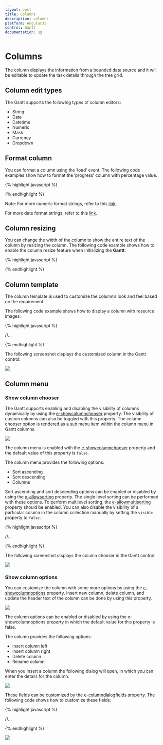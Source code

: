 ```yaml
---
layout: post
title: Columns
description: columns
platform: AngularJS
control: Gantt
documentation: ug
---
```

# Columns

The column displays the information from a bounded data source and it will be editable to update the task details through the tree grid.

## Column edit types

The Gantt supports the following types of column editors:

  * String
  * Date
  * Datetime
  * Numeric
  * Mask
  * Currency
  * Dropdown
  
## Format column

You can format a column using the ‘load’ event. The following code examples show how to format the ‘progress’ column with percentage value.

{% highlight javascript %}

<body ng-controller="GanttCtrl">
      <!--Add  Gantt control here-->    
      <div id="GanttContainer" ej-gantt
         //...
         e-load="load"
         >
      </div>
      <script>
        function load(args) {
            var columns = this.getColumns();
            columns[5]["format"] = "{0:p0}";
        }
        angular.module('listCtrl', ['ejangular'])
          .controller('GanttCtrl', function ($scope) {
              //...              
              $scope.load = load;
          });
    </script> 
   </body>
   
{% endhighlight %}

Note: For more numeric format strings, refer to this [link](https://msdn.microsoft.com/library/dwhawy9k(v=vs.100).aspx).

For more date format strings, refer to this [link](https://msdn.microsoft.com/library/az4se3k1(v=vs.100).aspx).

## Column resizing

You can change the width of the column to show the entire text of the column by resizing the column. The following code example shows how to enable the column resize feature when initializing the **Gantt**:

{% highlight javascript %}

<body ng-controller="GanttCtrl">
      <!--Add  Gantt control here-->    
      <div id="GanttContainer" ej-gantt
         //...
         e-allowcolumnresize="true"
         >
      </div>
   </body>

{% endhighlight %}

## Column template

The column template is used to customize the column’s look and feel based on the requirement.

The following code example shows how to display a column with resource images:

{% highlight javascript %}

<!doctype html>
<html lang="en" ng-app="listCtrl">
   <head>
      //...
   </head>
   <body ng-controller="GanttCtrl">
      <script>
         var columnTemplateData = [{
             taskID: 1,
             taskName: "Project Schedule",
             startDate: "02/03/2014",
             endDate: "03/07/2014",
             subtasks: [{
                 taskID: 2,
                 taskName: "Planning",
                 startDate: "02/03/2014",
                 endDate: "02/07/2014",
                 subtasks: [{
                         taskID: 3,
                         taskName: "Plan timeline",
                         startDate: "02/03/2014",
                         endDate: "02/07/2014",
                         duration: 6,
                         progress: "60",
                         resourceId: [1]
                     },
                     //...
                 ]
             }, ]
         }]
         function load(){
             var gantt = $("#gantt").ejGantt("instance");
             var columns = gantt.getColumns();
             columns[2].visible = columns[3].visible = false;
             columns[4].isTemplateColumn = true;
             columns[4].templateID = "columnTemplate";
             columns[4].width = "172";
         }
         angular.module('listCtrl', ['ejangular'])
                   .controller('GanttCtrl', function ($scope) {
                       //...              
                       $scope.load = load;
                   });
      </script>
      <script type="text/x-jsrender" id="columnTemplate">
         {{if #data['resourceNames']}}         
         <div style="display:inline-block;position:relative;left:10px;top:1px">         
             <img src="images/gantt/{{:#data['resourceNames']}}.png" height="40px" />
         </div>         
         <div style='display:inline-block;width:100%;position:relative;left:10px;top:2px'>{{:#data['resourceNames']}}</div>         
         {{/if}}
      </script>
      <!--Add  Gantt control here-->    
      <div id="GanttContainer" ej-gantt
      e-scheduleenddate= "03/016/2014"
      //Resources mapping
      e-resourceinfomapping= "resourceId"
      e-resourcenamemapping= "resourceName"
      e-resourceidmapping= "resourceId"
      e-resources= "columnTemplateResource"
      e-allowganttchartediting= false
      e-load= "load">
      </div>
   </body>
</html>


{% endhighlight %}

The following screenshot displays the customized column in the Gantt control:

![](Columns_images/Columns_img7.png)

## Column menu

### Show column chooser

The Gantt supports enabling and disabling the visibility of columns dynamically by using the [e-showcolumnchooser](https://help.syncfusion.com/api/js/ejgantt#members:showcolumnchooser "showColumnChooser") property. The visibility of custom columns can also be toggled with this property. The column chooser option is rendered as a sub menu item within the column menu in Gantt columns.

![](Columns_images/Columns_img2.png)

The column menu is enabled with the [e-showcolumnchooser](https://help.syncfusion.com/api/js/ejgantt#members:showcolumnchooser "showColumnChooser") property and the default value of this property is `false`.

The column menu provides the following options:

* Sort ascending
* Sort descending
* Columns 

Sort ascending and sort descending options can be enabled or disabled by using the [e-allowsorting](https://help.syncfusion.com/api/js/ejgantt#members:allowsorting "allowSorting") property. The single level sorting can be performed with these options. To perform multilevel sorting, the [e-allowmultisorting](https://help.syncfusion.com/api/js/ejgantt#members:allowmultisorting "allowmultisorting") property should be enabled. You can also disable the visibility of a particular column in the column collection manually by setting the `visible` property to `false`.

{% highlight javascript %}

<!doctype html>
<html lang="en" ng-app="listCtrl">
   <head>
      //...
   </head>
   <body ng-controller="GanttCtrl">
      <!--Add  Gantt control here-->    
      <div id="GanttContainer" ej-gantt
      //...
        e-showcolumnchooser= true,
        e-allowsorting= true,
        e-allowmultisorting= true,
         >
      </div>
   </body>
</html>

{% endhighlight %}

The following screenshot displays the column chooser in the Gantt control:

![](Columns_images/Columns_img3.png)

### Show column options

You can customize the column with some more options by using the [e-showcolumnoptions](https://help.syncfusion.com/api/js/ejgantt#members:showcolumnoptions "showColumnOptions") property. Insert new column, delete column, and update the header text of the column can be done by using this property.

![](Columns_images/Columns_img4.png)

The column options can be enabled or disabled by using the e-showcolumnoptions property in which the default value for this property is false.

The column provides the following options:

* Insert column left
* Insert column right
* Delete column
* Rename column

When you insert a column the following dialog will open, in which you can enter the details for the column.

![](Columns_images/Columns_img5.png)

These fields can be customized by the [e-columndialogfields](https://help.syncfusion.com/api/js/ejgantt#members:columndialogfields "columnDialogFields") property. The following code shows how to customize these fields:

{% highlight javascript %}

<!doctype html>
<html lang="en" ng-app="listCtrl">
   <head>
      //...
   </head>
   <body ng-controller="GanttCtrl">
      <!--Add  Gantt control here-->    
      <div id="GanttContainer" ej-gantt
      //...
        e-showcolumnchooser= true
        e-showcolumnoptions= true
         e-columndialogfields= "columnDialogFields"
         >
      </div>
       <script>
        var columnDialogFields = ["field", "headerText", "editType","width"];
         angular.module('listCtrl', ['ejangular'])
          .controller('GanttCtrl', function ($scope) {
              //...
              $scope.columnDialogFields = columnDialogFields;
         });
    </script>
   </body>
</html>

{% endhighlight %}

![](Columns_images/Columns_img6.png)

